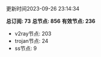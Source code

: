 更新时间2023-09-26 23:14:34

**总订阅: 73**
**总节点: 856**
**有效节点: 236**
- v2ray节点: 203
- trojan节点: 24
- ss节点: 9
